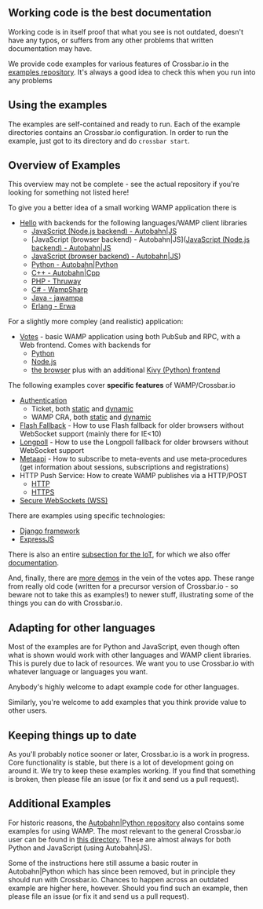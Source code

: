 ## Working code is the best documentation

Working code is in itself proof that what you see is not outdated, doesn't have any typos, or suffers from any other problems that written documentation may have. 

We provide code examples for various features of Crossbar.io in the [ examples repository](https://github.com/crossbario/crossbarexamples). It's always a good idea to check this when you run into any problems


## Using the examples

The examples are self-contained and ready to run. Each of the example directories contains an Crossbar.io configuration. In order to run the example, just got to its directory and do `crossbar start`.

## Overview of Examples

This overview may not be complete - see the actual repository if you're looking for something not listed here!

To give you a better idea of a small working WAMP application there is 

* [Hello](https://github.com/crossbario/crossbarexamples/tree/master/hello) with backends for the following languages/WAMP client libraries
   + [JavaScript (Node.js backend) - Autobahn|JS](https://github.com/crossbario/crossbarexamples/tree/master/hello/nodejs)
   + [JavaScript (browser backend) - Autobahn|JS]([JavaScript (Node.js backend) - Autobahn|JS]()
   + [JavaScript (browser backend) - Autobahn|JS]())
   + [Python - Autobahn|Python](https://github.com/crossbario/crossbarexamples/tree/master/hello/python)
   + [C++ - Autobahn|Cpp](https://github.com/crossbario/crossbarexamples/tree/master/hello/cpp)
   + [PHP - Thruway](https://github.com/crossbario/crossbarexamples/tree/master/hello/php)
   + [C# - WampSharp](https://github.com/crossbario/crossbarexamples/tree/master/hello/csharp)
   + [Java - jawampa](https://github.com/crossbario/crossbarexamples/tree/master/hello/java)
   + [Erlang - Erwa](https://github.com/crossbario/crossbarexamples/tree/master/hello/erlang)

For a slightly more compley (and realistic) application:

* [Votes](https://github.com/crossbario/crossbarexamples/tree/master/votes) - basic WAMP application using both PubSub and RPC, with a Web frontend. Comes with backends for 
   + [Python](https://github.com/crossbario/crossbarexamples/tree/master/demos/votes/python)
   + [Node.js](https://github.com/crossbario/crossbarexamples/tree/master/demos/votes/nodejs) 
   + [the browser](https://github.com/crossbario/crossbarexamples/tree/master/demos/votes/browser)
plus with an additional [Kivy (Python) frontend](https://github.com/crossbario/crossbarexamples/tree/master/demos/votes/kivy)

The following examples cover **specific features** of WAMP/Crossbar.io

* [Authentication](https://github.com/crossbario/crossbarexamples/tree/master/authenticate)
   + Ticket, both [static](https://github.com/crossbario/crossbarexamples/tree/master/authenticate/ticket) and [dynamic](https://github.com/crossbario/crossbarexamples/tree/master/authenticate/ticketdynamic/python)
   + WAMP CRA, both [static](https://github.com/crossbario/crossbarexamples/tree/master/authenticate/wampcra) and [dynamic](https://github.com/crossbario/crossbarexamples/tree/master/authenticate/wampcradynamic)
* [Flash Fallback](https://github.com/crossbario/crossbarexamples/tree/master/flash) - How to use Flash fallback for older browsers without WebSocket support (mainly there for IE<10)
* [Longpoll](https://github.com/crossbario/crossbarexamples/tree/master/longpoll) - How to use the Longpoll fallback for older browsers without WebSocket support
* [Metaapi](https://github.com/crossbario/crossbarexamples/tree/master/metaapi) - How to subscribe to meta-events and use meta-procedures (get information about sessions, subscriptions and registrations)
* HTTP Push Service: How to create WAMP publishes via a HTTP/POST
   + [HTTP](https://github.com/crossbario/crossbarexamples/tree/master/pusher)
   + [HTTPS](https://github.com/crossbario/crossbarexamples/tree/master/pushertls)
* [Secure WebSockets (WSS)](https://github.com/crossbario/crossbarexamples/tree/master/wss/python)

There are examples using specific technologies:

* [Django framework](https://github.com/crossbario/crossbarexamples/tree/master/django/realtimemonitor)
* [ExpressJS](https://github.com/crossbario/crossbarexamples/tree/master/expressjs)

There is also an entire [subsection for the IoT](https://github.com/crossbario/crossbarexamples/tree/master/iotcookbook), for which we also offer [documentation](http://crossbar.io/iotcookbook).

And, finally, there are [more demos](https://github.com/crossbario/crossbarexamples/tree/master/demos) in the vein of the votes app. These range from really old code (written for a precursor version of Crossbar.io - so beware not to take this as examples!) to newer stuff, illustrating some of the things you can do with Crossbar.io.

## Adapting for other languages

Most of the examples are for Python and JavaScript, even though often what is shown would work with other languages and WAMP client libraries. This is purely due to lack of resources. We want you to use Crossbar.io with whatever language or languages you want.

Anybody's highly welcome to adapt example code for other languages.

Similarly, you're welcome to add examples that you think provide value to other users.

## Keeping things up to date

As you'll probably notice sooner or later, Crossbar.io is a work in progress. Core functionality is stable, but there is a lot of development going on around it. We try to keep these examples working. If you find that something is broken, then please file an issue (or fix it and send us a pull request).

## Additional Examples

For historic reasons, the [Autobahn|Python repository](https://github.com/tavendo/AutobahnPython) also contains some examples for using WAMP. The most relevant to the general Crossbar.io user can be found in [this directory](https://github.com/tavendo/AutobahnPython/tree/master/examples/twisted/wamp). These are almost always for both Python and JavaScript (using Autobahn|JS).

Some of the instructions here still assume a basic router in Autobahn|Python which has since been removed, but in principle they should run with Crossbar.io. Chances to happen across an outdated example are higher here, however. Should you find such an example, then please file an issue (or fix it and send us a pull request). 

